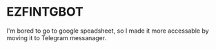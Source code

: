 # EZFINTGBOT
I'm bored to go to google speadsheet, so I made it more accessable by moving it to Telegram messanager.
